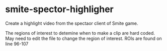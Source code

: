 # smite-spector-highligher
Create a highlight video from the spectaor client of Smite game.

The regions of interest to detemine when to make a clip are hard coded.
May need to edit the file to change the region of interest. ROIs are found on line 96-107
